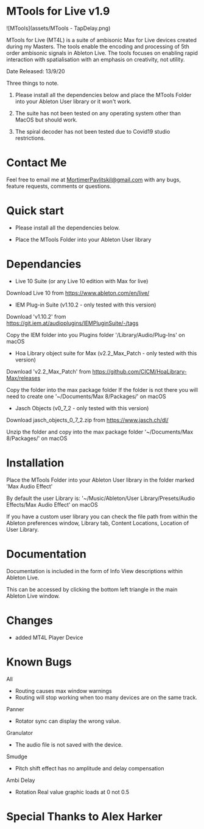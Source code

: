 
# MTools for Live v1.9

![MTools](assets/MTools - TapDelay.png)

MTools for Live (MT4L) is a suite of ambisonic Max for Live devices created during my Masters. The tools enable the encoding and processing of 5th order ambisonic signals in Ableton Live. The tools focuses on enabling rapid interaction with spatialisation with an emphasis on creativity, not utility.


Date Released: 13/9/20


Three things to note. 

1) Please install all the dependencies below and place the MTools Folder into your Ableton User library or it won't work.

2) The suite has not been tested on any operating system other than MacOS but should work.

3) The spiral decoder has not been tested due to Covid19 studio restrictions.


# Contact Me

Feel free to email me at MortimerPavlitskil@gmail.com with any bugs, feature requests, comments or questions.



# Quick start 

- Please install all the dependencies below.

- Place the MTools Folder into your Ableton User library



# Dependancies

- Live 10 Suite (or any Live 10 edition with Max for live)

Download Live 10 from
https://www.ableton.com/en/live/



- IEM Plug-in Suite (v1.10.2 - only tested with this version)

Download 'v1.10.2' from
https://git.iem.at/audioplugins/IEMPluginSuite/-/tags

Copy the IEM folder into you Plugins folder '/Library/Audio/Plug-Ins' on macOS



- Hoa Library object suite for Max (v2.2_Max_Patch - only tested with this version)

Download 'v2.2_Max_Patch' from
https://github.com/CICM/HoaLibrary-Max/releases

Copy the folder into the max package folder
If the folder is not there you will need to create one
'~/⁨Documents⁩/⁨Max 8⁩/⁨Packages/⁩' on macOS



- Jasch Objects (v0_7_2 - only tested with this version)

Download jasch_objects_0_7_2.zip from
https://www.jasch.ch/dl/

Unzip the folder and copy into the max package folder
'~/⁨Documents⁩/⁨Max 8⁩/⁨Packages/⁩' on macOS




# Installation


Place the MTools Folder into your Ableton User library in the folder marked 'Max Audio Effect'

By default the user Library is:
'~/Music⁩/⁨Ableton/User Library⁩/Presets⁩/⁨Audio Effects⁩/Max Audio Effect⁩' on macOS

If you have a custom user library you can check the file path from within the Ableton preferences window, Library tab, Content Locations, Location of User Library.



# Documentation

Documentation is included in the form of Info View descriptions within Ableton Live.

This can be accessed by clicking the bottom left triangle in the main Ableton Live window.




# Changes

- added MT4L Player Device




# Known Bugs

All
- Routing causes max window warnings
- Routing will stop working when too many devices are on the same track.

Panner
- Rotator sync can display the wrong value.

Granulator
- The audio file is not saved with the device.

Smudge
- Pitch shift effect has no amplitude and delay compensation

Ambi Delay
- Rotation Real value graphic loads at 0 not 0.5



# Special Thanks to Alex Harker
